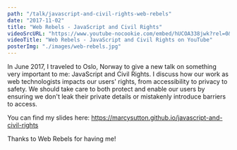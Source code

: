 ```yaml
---
path: "/talk/javascript-and-civil-rights-web-rebels"
date: "2017-11-02"
title: "Web Rebels - JavaScript and Civil Rights"
videoSrcURL: "https://www.youtube-nocookie.com/embed/hUCOA338jwk?rel=0&amp;showinfo=0"
videoTitle: "Web Rebels - JavaScript and Civil Rights on YouTube"
posterImg: "./images/web-rebels.jpg"
---
```


In June 2017, I traveled to Oslo, Norway to give a new talk on something very important to me: JavaScript and Civil Rights. I discuss how our work as web technologists impacts our users' rights, from accessibility to privacy to safety. We should take care to both protect and enable our users by ensuring we don't leak their private details or mistakenly introduce barriers to access.

You can find my slides here: <a href="https://marcysutton.github.io/javascript-and-civil-rights">https://marcysutton.github.io/javascript-and-civil-rights</a>

Thanks to Web Rebels for having me!